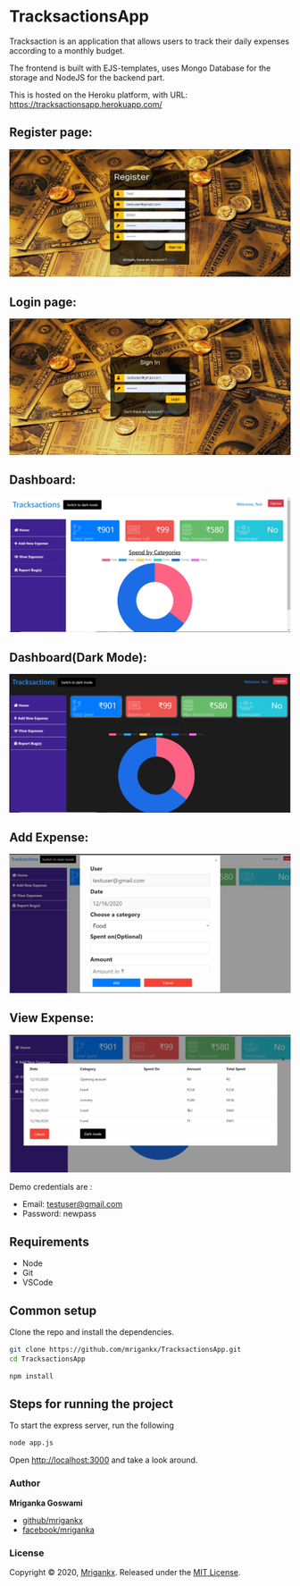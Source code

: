# TracksactionsApp
Tracksaction is an application that allows users to track their daily expenses according to a monthly budget.

The frontend is built with EJS-templates, uses Mongo Database for the storage and NodeJS for the backend part.

This is hosted on the Heroku platform, with URL: https://tracksactionsapp.herokuapp.com/ 

## Register page:
![alt text](https://github.com/mrigankx/TracksactionsApp/blob/master/demos/register.JPG?raw=true)

## Login page:
![alt text](https://github.com/mrigankx/TracksactionsApp/blob/master/demos/login.JPG?raw=true)

## Dashboard:
![alt text](https://github.com/mrigankx/TracksactionsApp/blob/master/demos/tracksactions.JPG?raw=true)

## Dashboard(Dark Mode):
![alt text](https://github.com/mrigankx/TracksactionsApp/blob/master/demos/dashboarddark.JPG?raw=true)

## Add Expense:
![alt text](https://github.com/mrigankx/TracksactionsApp/blob/master/demos/addExpense.JPG?raw=true)

## View Expense:
![alt text](https://github.com/mrigankx/TracksactionsApp/blob/master/demos/viewexpense.JPG?raw=true)

Demo credentials are :

* Email: testuser@gmail.com
* Password: newpass

## Requirements

* Node 
* Git
* VSCode

## Common setup

Clone the repo and install the dependencies.

```bash
git clone https://github.com/mrigankx/TracksactionsApp.git
cd TracksactionsApp
```

```bash
npm install
```
## Steps for running the project

To start the express server, run the following

```bash
node app.js
```

Open [http://localhost:3000](http://localhost:3000) and take a look around.
### Author

**Mriganka Goswami**

* [github/mrigankx](https://github.com/mrigankx)
* [facebook/mriganka](https://www.facebook.com/mrigankx/)

### License

Copyright © 2020, [Mrigankx](https://github.com/mrigankx).
Released under the [MIT License](LICENSE).
